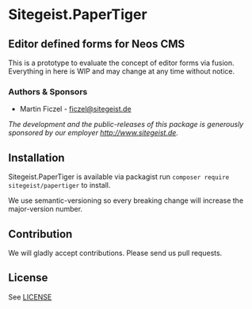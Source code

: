 # Sitegeist.PaperTiger
## Editor defined forms for Neos CMS

This is a prototype to evaluate the concept of editor forms via fusion. Everything in here is WIP and may change at any time without notice.

### Authors & Sponsors

* Martin Ficzel - ficzel@sitegeist.de

*The development and the public-releases of this package is generously sponsored by our employer http://www.sitegeist.de.*


## Installation

Sitegeist.PaperTiger is available via packagist run `composer require sitegeist/papertiger` to install.

We use semantic-versioning so every breaking change will increase the major-version number.

## Contribution

We will gladly accept contributions. Please send us pull requests.

## License

See [LICENSE](LICENSE)
